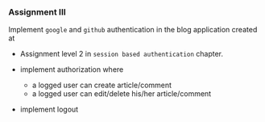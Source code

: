 ### Assignment III

Implement `google` and `github` authentication in the blog application created at

  - Assignment level 2 in `session based authentication` chapter.

  - implement authorization where

     - a logged user can create article/comment
     - a logged user can edit/delete his/her article/comment

  - implement logout